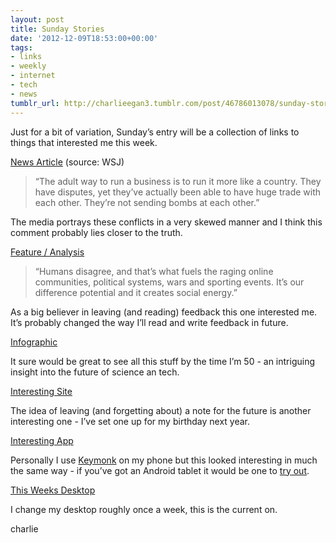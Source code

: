 ```yaml
---
layout: post
title: Sunday Stories
date: '2012-12-09T18:53:00+00:00'
tags:
- links
- weekly
- internet
- tech
- news
tumblr_url: http://charlieegan3.tumblr.com/post/46786013078/sunday-stories
---
```

Just for a bit of variation, Sunday’s entry will be a collection of links to things that interested me this week.

[News Article](http://online.wsj.com/article_email/SB10001424127887323717004578159481472653460-lMyQjAxMTAyMDAwNDEwNDQyWj.html) (source: WSJ)

> “The adult way to run a business is to run it more like a country. They have disputes, yet they’ve actually been able to have huge trade with each other. They’re not sending bombs at each other.”

The media portrays these conflicts in a very skewed manner and I think this comment probably lies closer to the truth.

[Feature / Analysis](http://www.engadget.com/2012/12/05/review-sites-are-broken/)

> “Humans disagree, and that’s what fuels the raging online communities, political systems, wars and sporting events. It’s our difference potential and it creates social energy.”

As a big believer in leaving (and reading) feedback this one interested me. It’s probably changed the way I’ll read and write feedback in future.

[Infographic](http://michellzappa.com/map/envisioning-technology-2011-03-07.png)

It sure would be great to see all this stuff by the time I’m 50 - an intriguing insight into the future of science an tech.

[Interesting Site](http://www.futureme.org/)

The idea of leaving (and forgetting about) a note for the future is another interesting one - I’ve set one up for my birthday next year.

[Interesting App](https://play.google.com/store/apps/details?id=com.istastech.android.slicekeyboard&feature=more_from_developer#?t=W251bGwsMSwxLDEwMiwiY29tLmlzdGFzdGVjaC5hbmRyb2lkLnNsaWNla2V5Ym9hcmQiXQ..)

Personally I use [Keymonk](https://play.google.com/store/apps/details?id=com.keymonk.latin&hl=en) on my phone but this looked interesting in much the same way - if you’ve got an Android tablet it would be one to [try out](https://play.google.com/store/apps/details?id=com.istastech.android.slicekeyboarddemo&feature=more_from_developer).

[This Weeks Desktop](http://www.dusso.com/pages/EP3/sac.html)

I change my desktop roughly once a week, this is the current on.

charlie

